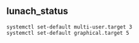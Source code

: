 ## lunach_status
	systemctl set-default multi-user.target 3
	systemctl set-default graphical.target 5
